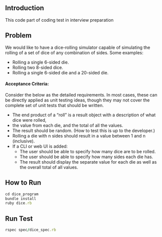 ## Introduction
This code part of coding test in interview preparation

## Problem
We would like to have a dice-rolling simulator capable of simulating the rolling of a set of
dice of any combination of sides. Some examples:
- Rolling a single 6-sided die.
- Rolling two 8-sided dice.
- Rolling a single 6-sided die and a 20-sided die.

#### Acceptance Criteria:
Consider the below as the detailed requirements. In most cases, these can be directly applied as unit testing ideas, though they may not cover the complete set of unit tests that should be written.
- The end product of a “roll” is a result object with a description of what dice were rolled,
- the value from each die, and the total of all the values.
- The result should be random. (How to test this is up to the developer.)
- Rolling a die with n sides should result in a value between 1 and n (inclusive).
- If a CLI or web UI is added:
  - The user should be able to specify how many dice are to be rolled.
  - The user should be able to specify how many sides each die has.
  - The result should display the separate value for each die as well as the overall total of all values.

## How to Run
```ruby
cd dice_program
bundle install
ruby dice.rb
```

## Run Test
```ruby
rspec spec/dice_spec.rb
```